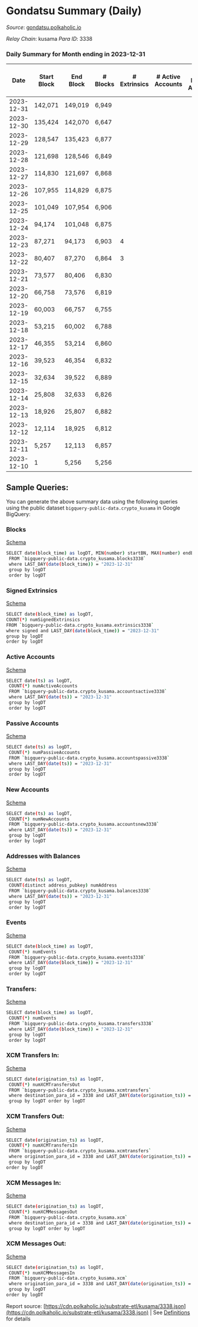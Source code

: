 # Gondatsu Summary (Daily)

_Source_: [gondatsu.polkaholic.io](https://gondatsu.polkaholic.io)

*Relay Chain*: kusama
*Para ID*: 3338



### Daily Summary for Month ending in 2023-12-31


| Date    | Start Block | End Block | # Blocks | # Extrinsics | # Active Accounts | # Passive Accounts | # New Accounts | # Addresses | # Events  | # Transfers ($USD) | # XCM Transfers In ($USD) | # XCM Transfers Out ($USD) | # XCM In | # XCM Out | Issues |
|---------|-------------|-----------|----------|--------------|-------------------|--------------------|----------------|-------------|-----------|--------------------|---------------------------|----------------------------|----------|-----------|--------|
| 2023-12-31 | 142,071 | 149,019 | 6,949 |  |  |  |  | 1 | 13,902 |   |   |   |  |  |  |
| 2023-12-30 | 135,424 | 142,070 | 6,647 |  |  |  |  | 1 | 13,297 |   |   |   |  |  |  |
| 2023-12-29 | 128,547 | 135,423 | 6,877 |  |  |  |  | 1 | 13,758 |   |   |   |  |  |  |
| 2023-12-28 | 121,698 | 128,546 | 6,849 |  |  |  |  | 1 | 13,702 |   |   |   |  |  |  |
| 2023-12-27 | 114,830 | 121,697 | 6,868 |  |  |  |  | 1 | 13,740 |   |   |   |  |  |  |
| 2023-12-26 | 107,955 | 114,829 | 6,875 |  |  |  |  | 1 | 13,759 |   |   |   |  |  |  |
| 2023-12-25 | 101,049 | 107,954 | 6,906 |  |  |  |  | 1 | 13,815 |   |   |   |  |  |  |
| 2023-12-24 | 94,174 | 101,048 | 6,875 |  |  |  |  | 1 | 13,754 |   |   |   |  |  |  |
| 2023-12-23 | 87,271 | 94,173 | 6,903 | 4 |  |  |  | 1 | 13,853 |   | 3 ($8.68) |   | 3 | 3 |  |
| 2023-12-22 | 80,407 | 87,270 | 6,864 | 3 |  |  |  | 1 | 13,757 |   |   |   |  | 1 |  |
| 2023-12-21 | 73,577 | 80,406 | 6,830 |  |  |  |  |  | 13,664 |   |   |   |  |  |  |
| 2023-12-20 | 66,758 | 73,576 | 6,819 |  |  |  |  |  | 13,641 |   |   |   |  |  |  |
| 2023-12-19 | 60,003 | 66,757 | 6,755 |  |  |  |  |  | 13,514 |   |   |   |  |  |  |
| 2023-12-18 | 53,215 | 60,002 | 6,788 |  |  |  |  |  | 13,580 |   |   |   |  |  |  |
| 2023-12-17 | 46,355 | 53,214 | 6,860 |  |  |  |  |  | 13,724 |   |   |   |  |  |  |
| 2023-12-16 | 39,523 | 46,354 | 6,832 |  |  |  |  |  | 13,668 |   |   |   |  |  |  |
| 2023-12-15 | 32,634 | 39,522 | 6,889 |  |  |  |  |  | 13,781 |   |   |   |  |  |  |
| 2023-12-14 | 25,808 | 32,633 | 6,826 |  |  |  |  |  | 13,656 |   |   |   |  |  |  |
| 2023-12-13 | 18,926 | 25,807 | 6,882 |  |  |  |  |  | 13,768 |   |   |   |  |  |  |
| 2023-12-12 | 12,114 | 18,925 | 6,812 |  |  |  |  |  | 13,628 |   |   |   |  |  |  |
| 2023-12-11 | 5,257 | 12,113 | 6,857 |  |  |  |  |  | 13,718 |   |   |   |  |  |  |
| 2023-12-10 | 1 | 5,256 | 5,256 |  |  |  |  |  | 10,514 |   |   |   |  |  |  |

## Sample Queries:
You can generate the above summary data using the following queries using the public dataset `bigquery-public-data.crypto_kusama` in Google BigQuery:


### Blocks 

[Schema](https://github.com/colorfulnotion/substrate-etl/blob/main/schema/blocks.json)

```bash
SELECT date(block_time) as logDT, MIN(number) startBN, MAX(number) endBN, COUNT(*) numBlocks 
 FROM `bigquery-public-data.crypto_kusama.blocks3338`  
 where LAST_DAY(date(block_time)) = "2023-12-31" 
 group by logDT 
 order by logDT
```

### Signed Extrinsics 

[Schema](https://github.com/colorfulnotion/substrate-etl/blob/main/schema/extrinsics.json)

```bash
SELECT date(block_time) as logDT, 
COUNT(*) numSignedExtrinsics 
FROM `bigquery-public-data.crypto_kusama.extrinsics3338`  
where signed and LAST_DAY(date(block_time)) = "2023-12-31" 
group by logDT 
order by logDT
```

### Active Accounts 

[Schema](https://github.com/colorfulnotion/substrate-etl/blob/main/schema/accountsactive.json)

```bash
SELECT date(ts) as logDT, 
 COUNT(*) numActiveAccounts 
 FROM `bigquery-public-data.crypto_kusama.accountsactive3338` 
 where LAST_DAY(date(ts)) = "2023-12-31" 
 group by logDT 
 order by logDT
```

### Passive Accounts 

[Schema](https://github.com/colorfulnotion/substrate-etl/blob/main/schema/accountspassive.json)

```bash
SELECT date(ts) as logDT, 
 COUNT(*) numPassiveAccounts 
 FROM `bigquery-public-data.crypto_kusama.accountspassive3338` 
 where LAST_DAY(date(ts)) = "2023-12-31" 
 group by logDT 
 order by logDT
```

### New Accounts 

[Schema](https://github.com/colorfulnotion/substrate-etl/blob/main/schema/accountsnew.json)

```bash
SELECT date(ts) as logDT, 
 COUNT(*) numNewAccounts 
 FROM `bigquery-public-data.crypto_kusama.accountsnew3338` 
 where LAST_DAY(date(ts)) = "2023-12-31" 
 group by logDT
 order by logDT
```

### Addresses with Balances 

[Schema](https://github.com/colorfulnotion/substrate-etl/blob/main/schema/balances.json)

```bash
SELECT date(ts) as logDT,
 COUNT(distinct address_pubkey) numAddress 
 FROM `bigquery-public-data.crypto_kusama.balances3338` 
 where LAST_DAY(date(ts)) = "2023-12-31" 
 group by logDT 
 order by logDT
```

### Events 

[Schema](https://github.com/colorfulnotion/substrate-etl/blob/main/schema/events.json)

```bash
SELECT date(block_time) as logDT, 
 COUNT(*) numEvents 
 FROM `bigquery-public-data.crypto_kusama.events3338` 
 where LAST_DAY(date(block_time)) = "2023-12-31" 
 group by logDT 
 order by logDT
```

### Transfers:

[Schema](https://github.com/colorfulnotion/substrate-etl/blob/main/schema/transfers.json)

```bash
SELECT date(block_time) as logDT, 
 COUNT(*) numEvents 
 FROM `bigquery-public-data.crypto_kusama.transfers3338` 
 where LAST_DAY(date(block_time)) = "2023-12-31" 
 group by logDT 
 order by logDT
```

### XCM Transfers In: 

[Schema](https://github.com/colorfulnotion/substrate-etl/blob/main/schema/xcmtransfers.json)

```bash
SELECT date(origination_ts) as logDT, 
 COUNT(*) numXCMTransfersOut 
 FROM `bigquery-public-data.crypto_kusama.xcmtransfers` 
 where destination_para_id = 3338 and LAST_DAY(date(origination_ts)) = "2023-12-31" 
 group by logDT order by logDT
```

### XCM Transfers Out: 

[Schema](https://github.com/colorfulnotion/substrate-etl/blob/main/schema/xcmtransfers.json)

```bash
SELECT date(origination_ts) as logDT, 
 COUNT(*) numXCMTransfersIn 
 FROM `bigquery-public-data.crypto_kusama.xcmtransfers` 
 where origination_para_id = 3338 and LAST_DAY(date(origination_ts)) = "2023-12-31" 
 group by logDT 
order by logDT
```

### XCM Messages In: 

[Schema](https://github.com/colorfulnotion/substrate-etl/blob/main/schema/xcm.json)

```bash
SELECT date(origination_ts) as logDT, 
 COUNT(*) numXCMMessagesOut 
 FROM `bigquery-public-data.crypto_kusama.xcm` 
 where destination_para_id = 3338 and LAST_DAY(date(origination_ts)) = "2023-12-31" 
 group by logDT order by logDT
```

### XCM Messages Out: 

[Schema](https://github.com/colorfulnotion/substrate-etl/blob/main/schema/xcm.json)

```bash
SELECT date(origination_ts) as logDT, 
 COUNT(*) numXCMMessagesIn 
 FROM `bigquery-public-data.crypto_kusama.xcm` 
 where origination_para_id = 3338 and LAST_DAY(date(origination_ts)) = "2023-12-31" 
 group by logDT 
order by logDT
```


Report source: [https://cdn.polkaholic.io/substrate-etl/kusama/3338.json](https://cdn.polkaholic.io/substrate-etl/kusama/3338.json) | See [Definitions](/DEFINITIONS.md) for details
